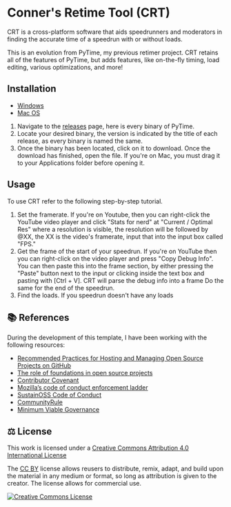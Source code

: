# Conner's Retime Tool (CRT)

CRT is a cross-platform software that aids speedrunners and moderators in finding the accurate time of a speedrun with or without loads. 

This is an evolution from PyTime, my previous retimer project. CRT retains all of the features of PyTime, but adds features, like on-the-fly timing, load editing, various optimizations, and more!

## Installation

- [Windows](https://github.com/connerglover/Conners-Retime-Tool/releases/latest/crt.exe)
- [Mac OS](https://github.com/connerglover/Conners-Retime-Tool/releases/latest/crt.exe)

1. Navigate to the [releases](https://github.com/connerglover/Conners-Retime-Tool/releases/) page, here is every binary of PyTime.
2. Locate your desired binary, the version is indicated by the title of each release, as every binary is named the same.
3. Once the binary has been located, click on it to download. Once the download has finished, open the file. If you're on Mac, you must drag it to your Applications folder before opening it.

## Usage

To use CRT refer to the following step-by-step tutorial.

1. Set the framerate. If you're on Youtube, then you can right-click the YouTube video player and click "Stats for nerd" at "Current / Optimal Res" where a resolution is visible, the resolution will be followed by @XX, the XX is the video's framerate, input that into the input box called "FPS."
2. Get the frame of the start of your speedrun. If you're on YouTube then you can right-click on the video player and press "Copy Debug Info". You can then paste this into the frame section, by either pressing the "Paste" button next to the input or clicking inside the text box and pasting with [Ctrl + V]. CRT will parse the debug info into a frame Do the same for the end of the speedrun.
3. Find the loads. If you speedrun doesn't have any loads

## 📚 References

During the development of this template, I have been working with the following resources:
* [Recommended Practices for Hosting and Managing Open Source Projects on GitHub](https://www.linuxfoundation.org/research/hosting-os-projects-on-github)
* [The role of foundations in open source projects](https://doi.org/10.1145/3183428.3183438)
* [Contributor Covenant](https://www.contributor-covenant.org/version/2/1/code_of_conduct)
* [Mozilla’s code of conduct enforcement ladder](https://github.com/mozilla/diversity)
* [SustainOSS Code of Conduct](https://sustainoss.org/code-of-conduct/)
* [CommunityRule](https://communityrule.info/)
* [Minimum Viable Governance](https://github.com/github/MVG)

## ⚖️ License

This work is licensed under a <a rel="license" href="http://creativecommons.org/licenses/by/4.0/">Creative Commons Attribution 4.0 International License</a>

The [CC BY](https://creativecommons.org/licenses/by/4.0/) license allows reusers to distribute, remix, adapt, and build upon the material in any medium or format, so long as attribution is given to the creator. The license allows for commercial use. 

<a rel="license" href="http://creativecommons.org/licenses/by/4.0/"><img alt="Creative Commons License" style="border-width:0" src="https://i.creativecommons.org/l/by/4.0/88x31.png" /></a>


